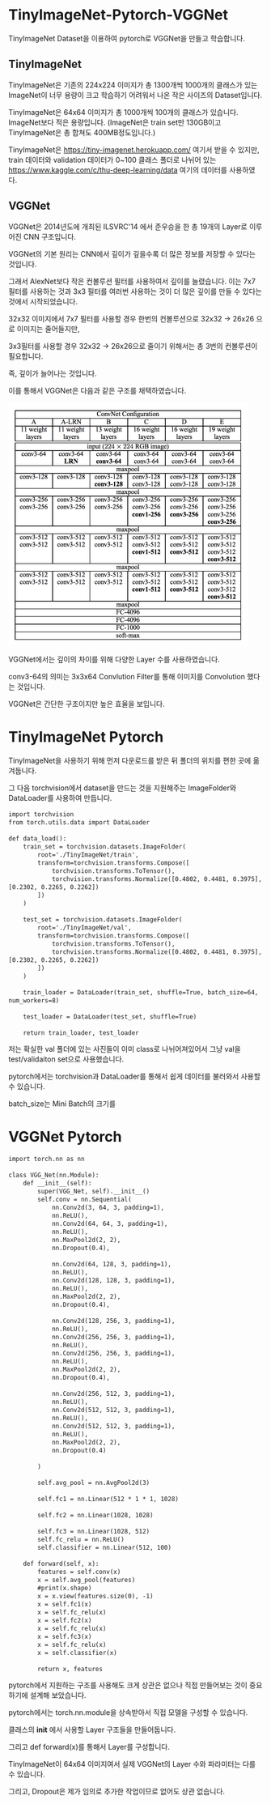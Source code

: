 # TinyImageNet-Pytorch-VGGNet

TinyImageNet Dataset을 이용하여 pytorch로 VGGNet을 만들고 학습합니다.

## TinyImageNet

TinyImageNet은 기존의 224x224 이미지가 총 1300개씩 1000개의 클래스가 있는 ImageNet이 너무 용량이 크고 학습하기 어려워서 나온 작은 사이즈의 Dataset입니다.

TinyImageNet은 64x64 이미지가 총 1000개씩 100개의 클래스가 있습니다. ImageNet보다 적은 용량입니다. (ImageNet은 train set만 130GB이고 TinyImageNet은 총 합쳐도 400MB정도입니다.)

TinyImageNet은 https://tiny-imagenet.herokuapp.com/ 여기서 받을 수 있지만, train 데이터와 validation 데이터가 0~100 클래스 폴더로 나뉘어 있는 https://www.kaggle.com/c/thu-deep-learning/data 여기의 데이터를 사용하였다.

## VGGNet

VGGNet은 2014년도에 개최된 ILSVRC'14 에서 준우승을 한 총 19개의 Layer로 이루어진 CNN 구조입니다.

VGGNet의 기본 원리는 CNN에서 깊이가 깊을수록 더 많은 정보를 저장할 수 있다는 것입니다.

그래서 AlexNet보다 작은 컨볼루션 필터를 사용하여서 깊이를 늘렸습니다. 이는 7x7 필터를 사용하는 것과 3x3 필터를 여러번 사용하는 것이 더 많은 깊이를 만들 수 있다는 것에서 시작되었습니다.

32x32 이미지에서 7x7 필터를 사용할 경우 한번의 컨볼루션으로 32x32 -> 26x26 으로 이미지는 줄어들지만,

3x3필터를 사용할 경우 32x32 -> 26x26으로 줄이기 위해서는 총 3번의 컨볼루션이 필요합니다.

즉, 깊이가 늘어나는 것입니다.

이를 통해서 VGGNet은 다음과 같은 구조를 채택하였습니다.

![img1](https://github.com/kjo26619/TinyImageNet-Pytorch-VGGNet/blob/main/image/vgg.png)

VGGNet에서는 깊이의 차이를 위해 다양한 Layer 수를 사용하였습니다.

conv3-64의 의미는 3x3x64 Convlution Filter를 통해 이미지를 Convolution 했다는 것입니다.

VGGNet은 간단한 구조이지만 높은 효율을 보입니다.

# TinyImageNet Pytorch

TinyImageNet을 사용하기 위해 먼저 다운로드를 받은 뒤 폴더의 위치를 편한 곳에 옮겨둡니다.

그 다음 torchvision에서 dataset을 만드는 것을 지원해주는 ImageFolder와 DataLoader를 사용하여 만듭니다.

```
import torchvision
from torch.utils.data import DataLoader

def data_load():
    train_set = torchvision.datasets.ImageFolder(
        root='./TinyImageNet/train',
        transform=torchvision.transforms.Compose([
            torchvision.transforms.ToTensor(),
            torchvision.transforms.Normalize([0.4802, 0.4481, 0.3975], [0.2302, 0.2265, 0.2262])
        ])
    )

    test_set = torchvision.datasets.ImageFolder(
        root='./TinyImageNet/val',
        transform=torchvision.transforms.Compose([
            torchvision.transforms.ToTensor(),
            torchvision.transforms.Normalize([0.4802, 0.4481, 0.3975], [0.2302, 0.2265, 0.2262])
        ])
    )

    train_loader = DataLoader(train_set, shuffle=True, batch_size=64, num_workers=8)

    test_loader = DataLoader(test_set, shuffle=True)

    return train_loader, test_loader
```

저는 확실한 val 폴더에 있는 사진들이 이미 class로 나뉘어져있어서 그냥 val을 test/validaiton set으로 사용했습니다.

pytorch에서는 torchvision과 DataLoader를 통해서 쉽게 데이터를 불러와서 사용할 수 있습니다.

batch_size는 Mini Batch의 크기를 

# VGGNet Pytorch

```
import torch.nn as nn

class VGG_Net(nn.Module):
    def __init__(self):
        super(VGG_Net, self).__init__()
        self.conv = nn.Sequential(
            nn.Conv2d(3, 64, 3, padding=1),
            nn.ReLU(),
            nn.Conv2d(64, 64, 3, padding=1),
            nn.ReLU(),
            nn.MaxPool2d(2, 2),
            nn.Dropout(0.4),

            nn.Conv2d(64, 128, 3, padding=1),
            nn.ReLU(),
            nn.Conv2d(128, 128, 3, padding=1),
            nn.ReLU(),
            nn.MaxPool2d(2, 2),
            nn.Dropout(0.4),

            nn.Conv2d(128, 256, 3, padding=1),
            nn.ReLU(),
            nn.Conv2d(256, 256, 3, padding=1),
            nn.ReLU(),
            nn.Conv2d(256, 256, 3, padding=1),
            nn.ReLU(),
            nn.MaxPool2d(2, 2),
            nn.Dropout(0.4),

            nn.Conv2d(256, 512, 3, padding=1),
            nn.ReLU(),
            nn.Conv2d(512, 512, 3, padding=1),
            nn.ReLU(),
            nn.Conv2d(512, 512, 3, padding=1),
            nn.ReLU(),
            nn.MaxPool2d(2, 2),
            nn.Dropout(0.4)

        )

        self.avg_pool = nn.AvgPool2d(3)

        self.fc1 = nn.Linear(512 * 1 * 1, 1028)

        self.fc2 = nn.Linear(1028, 1028)

        self.fc3 = nn.Linear(1028, 512)
        self.fc_relu = nn.ReLU()
        self.classifier = nn.Linear(512, 100)

    def forward(self, x):
        features = self.conv(x)
        x = self.avg_pool(features)
        #print(x.shape)
        x = x.view(features.size(0), -1)
        x = self.fc1(x)
        x = self.fc_relu(x)
        x = self.fc2(x)
        x = self.fc_relu(x)
        x = self.fc3(x)
        x = self.fc_relu(x)
        x = self.classifier(x)

        return x, features
```

pytorch에서 지원하는 구조를 사용해도 크게 상관은 없으나 직접 만들어보는 것이 중요하기에 설계해 보았습니다.

pytorch에서는 torch.nn.module을 상속받아서 직접 모델을 구성할 수 있습니다.

클래스의 __init__ 에서 사용할 Layer 구조들을 만들어둡니다.

그리고 def forward(x)를 통해서 Layer를 구성합니다.

TinyImageNet이 64x64 이미지여서 실제 VGGNet의 Layer 수와 파라미터는 다를 수 있습니다.

그리고, Dropout은 제가 임의로 추가한 작업이므로 없어도 상관 없습니다.



